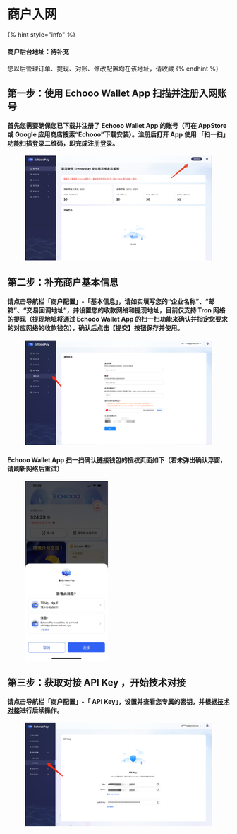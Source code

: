 # 商户入网

{% hint style="info" %}
#### 商户后台地址：待补充

您以后管理订单、提现、对账、修改配置均在该地址，请收藏
{% endhint %}

## 第一步：使用 Echooo Wallet App 扫描并注册入网账号

#### 首先您需要确保您已下载并注册了 Echooo Wallet App 的账号（可在 AppStore 或 Google 应用商店搜索“Echooo”下载安装）。注册后打开 App 使用 「扫一扫」功能扫描登录二维码，即完成注册登录。

<figure><img src="../.gitbook/assets/image.png" alt=""><figcaption></figcaption></figure>

## 第二步：补充商户基本信息

#### 请点击导航栏「商户配置」-「基本信息」，请如实填写您的“企业名称”、“邮箱”、“交易回调地址”，并设置您的收款网络和提现地址，目前仅支持 Tron 网络的提现（提现地址将通过 Echooo Wallet App 的扫一扫功能来确认并指定您要求的对应网络的收款钱包），确认后点击【提交】按钮保存并使用。

<figure><img src="../.gitbook/assets/image (1).png" alt=""><figcaption></figcaption></figure>

#### Echooo Wallet App 扫一扫确认链接钱包的授权页面如下（若未弹出确认浮窗，请刷新网络后重试）

<div align="left">

<figure><img src="../.gitbook/assets/img_v3_027o_dfab0940-678a-4e22-a27a-5acfc25b446g.jpg" alt="" width="188"><figcaption></figcaption></figure>

</div>

## 第三步：获取对接 API Key ，开始技术对接

#### 请点击导航栏「商户配置」-「 API Key」，设置并查看您专属的密钥，并根据[技术对接](ji-shu-dui-jie.md)进行后续操作。

<figure><img src="../.gitbook/assets/image (2).png" alt=""><figcaption></figcaption></figure>


